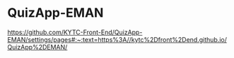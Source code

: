 # QuizApp-EMAN
https://github.com/KYTC-Front-End/QuizApp-EMAN/settings/pages#:~:text=https%3A//kytc%2Dfront%2Dend.github.io/QuizApp%2DEMAN/
